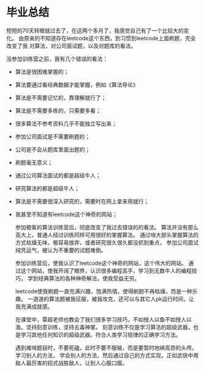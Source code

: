 # 毕业总结

   短短的70天转眼就过去了，在这两个多月了，我感觉自己有了一个比较大的变化。
由原来的不知道存在leetcode这个东西，到习惯到leetcode上面刷题，完全改变了我
对算法，对公司面试题，以及对题库的看法。

  没参加训练营之前，我有几个错误的看法：

* 算法是很困难掌握的；
* 算法要通过看经典数据才能掌握，例如《算法导论》
* 算法是不需要记忆的，靠理解就行了；
* 算法是不需要多练的，只需要多看；
* 很多算法不参考资料几乎不能独立写出来；
* 参加公司面试是不需要刷题的；
* 公司是不会从题库里面出题的；
* 刷题毫无意义；
* 通过公司算法面试的都是超级牛人；
* 研究算法的都是超级牛人；
* 算法是不需要很深入研究的，需要时在网上拿来用就行；
* 我甚至不知道有leetcode这个神奇的网站；

  参加极客的算法训练营后，彻底改变了我过去错误的的看法。
算法并没有那么高大上，普通人经过训练同样可用很好的掌握算法。
通过啃大部头掌握算法的方式枯燥无味，极容易放弃，或者研究很久很久都没抓到重点，
参加公司面试纯凭运气，被认为不重要的试题难倒。

  参加训练营后，使我认识了leetcode这个神奇的网站，这个伟大的网站。
通过这个网站，使我开阔了眼界，认识很多编程高手，学习到无数牛人的编程技巧，
学到经典算法的各种神奇解法，使我受益无穷。

  leetcode使我刷题一直充满兴趣，饱满热情，使得刷题不再枯燥，而是一种乐趣。
一道道的算法题被我征服，被我攻克，还可以与其它人pk运行时间，让我充满成就感。

  在课堂中，覃超老师也教会了我们很多学习技巧，不如授人以鱼不如授人以渔。坚持刻意训练，坚持五毒神掌。
刻意训练不仅是学习算法的超级武器，也是学习其他任何知识的超级武器。符合人类学习规律的正确学习方法。

  遇到难啃题目时，不要死磕，此时不要不服输，而是要暂时地峡高昂的头颅，学习别人的方法，
  学会别人的方法，然后通过自己的方式实现。正如武侠中用敌人最厉害的招式战胜敌人，让别人心服口服。
  
  
  
  
  
  
  
  
  
  
  
  
  
  
  
  
  
  
  
  
  
  
  
  
  
  
  
  
  
  
  
  
  























